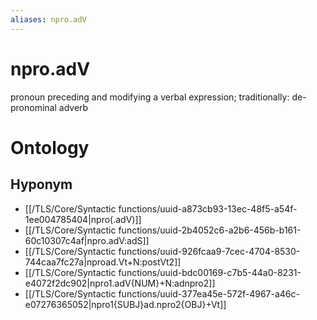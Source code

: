 ```yaml
---
aliases: npro.adV
---
```

# npro.adV

pronoun preceding and modifying a verbal expression; traditionally: de-pronominal adverb
> 
# Ontology

## Hyponym
- [[/TLS/Core/Syntactic functions/uuid-a873cb93-13ec-48f5-a54f-1ee004785404|npro(.adV)]]
- [[/TLS/Core/Syntactic functions/uuid-2b4052c6-a2b6-456b-b161-60c10307c4af|npro.adV:adS]]
- [[/TLS/Core/Syntactic functions/uuid-926fcaa9-7cec-4704-8530-744caa7fc27a|nproad.Vt+N:postVt2]]
- [[/TLS/Core/Syntactic functions/uuid-bdc00169-c7b5-44a0-8231-e4072f2dc902|npro1.adV{NUM}+N:adnpro2]]
- [[/TLS/Core/Syntactic functions/uuid-377ea45e-572f-4967-a46c-e07276365052|npro1{SUBJ}ad.npro2{OBJ}+Vt]]